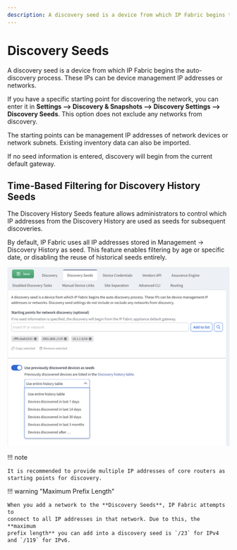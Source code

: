 ```yaml
---
description: A discovery seed is a device from which IP Fabric begins the auto-discovery process. These IPs can be device management IP addresses or networks.
---
```


# Discovery Seeds

A discovery seed is a device from which IP Fabric begins the auto-discovery process. These IPs can be device management IP addresses or networks.

If you have a specific starting point for discovering the network, you can enter
it in **Settings --> Discovery & Snapshots --> Discovery
Settings --> Discovery Seeds**. This option does not exclude any networks from
discovery.

The starting points can be management IP addresses of network devices or
network subnets. Existing inventory data can also be imported.

If no seed information is entered, discovery will begin from the current default
gateway.

## Time-Based Filtering for Discovery History Seeds

The Discovery History Seeds feature allows administrators to control which IP addresses from
the Discovery History are used as seeds for subsequent discoveries.

By default, IP Fabric uses all IP addresses stored in Management → Discovery History as seed.
This feature enables filtering by age or specific date, or disabling the reuse of historical seeds entirely.

![Discovery Seeds](discovery_seeds.png)

!!! note
    
    It is recommended to provide multiple IP addresses of core routers as
    starting points for discovery.

!!! warning "Maximum Prefix Length"

    When you add a network to the **Discovery Seeds**, IP Fabric attempts to
    connect to all IP addresses in that network. Due to this, the **maximum
    prefix length** you can add into a discovery seed is `/23` for IPv4 and `/119` for IPv6.
